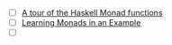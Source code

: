 - [ ] [A tour of the Haskell Monad functions](http://members.chello.nl/hjgtuyl/tourdemonad.html)
- [ ] [Learning Monads in an Example](https://github.com/DiegoVicen/monadic-gcd)
- [ ] []()
